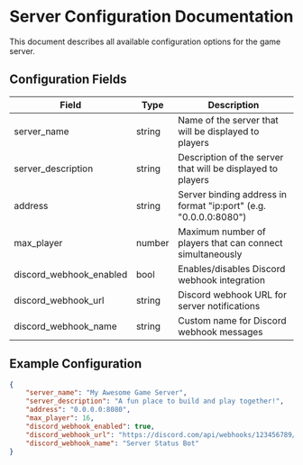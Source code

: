 # Server Configuration Documentation

This document describes all available configuration options for the game server.

## Configuration Fields

| Field | Type | Description |
|-------|------|-------------|
| server_name | string | Name of the server that will be displayed to players |
| server_description | string | Description of the server that will be displayed to players |
| address | string | Server binding address in format "ip:port" (e.g. "0.0.0.0:8080") |
| max_player | number | Maximum number of players that can connect simultaneously |
| discord_webhook_enabled | bool | Enables/disables Discord webhook integration |
| discord_webhook_url | string | Discord webhook URL for server notifications |
| discord_webhook_name | string | Custom name for Discord webhook messages |

## Example Configuration
```json
{
    "server_name": "My Awesome Game Server",
    "server_description": "A fun place to build and play together!",
    "address": "0.0.0.0:8080",
    "max_player": 16,
    "discord_webhook_enabled": true,
    "discord_webhook_url": "https://discord.com/api/webhooks/123456789/abcdef...",
    "discord_webhook_name": "Server Status Bot"
}
